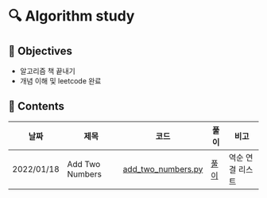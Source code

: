 # :mag: Algorithm study

## :dart: Objectives 
- 알고리즘 책 끝내기
- 개념 이해 및 leetcode 완료

## :paperclip: Contents

| 날짜  | 제목   | 코드   | 풀이   | 비고   |
| ------------ | ------------ | ------------ | ------------ | ------------ |
| 2022/01/18  | Add Two Numbers  | [add_two_numbers.py](/LeetCode/add_two_numbers.py)|[풀이](/풀이/풀이_add.md)| 역순 연결 리스트|
